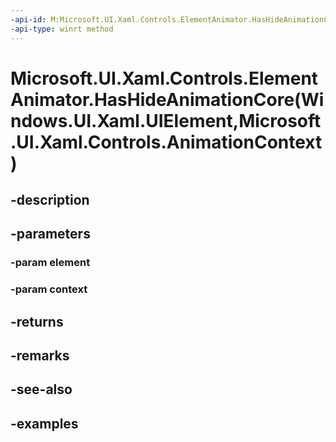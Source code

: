 ```yaml
---
-api-id: M:Microsoft.UI.Xaml.Controls.ElementAnimator.HasHideAnimationCore(Windows.UI.Xaml.UIElement,Microsoft.UI.Xaml.Controls.AnimationContext)
-api-type: winrt method
---
```


# Microsoft.UI.Xaml.Controls.ElementAnimator.HasHideAnimationCore(Windows.UI.Xaml.UIElement,Microsoft.UI.Xaml.Controls.AnimationContext)

<!--
protected virtual bool HasHideAnimationCore (Windows.UI.Xaml.UIElement element, Microsoft.UI.Xaml.Controls.AnimationContext context);
-->


## -description

## -parameters

### -param element

### -param context

## -returns

## -remarks

## -see-also

## -examples



